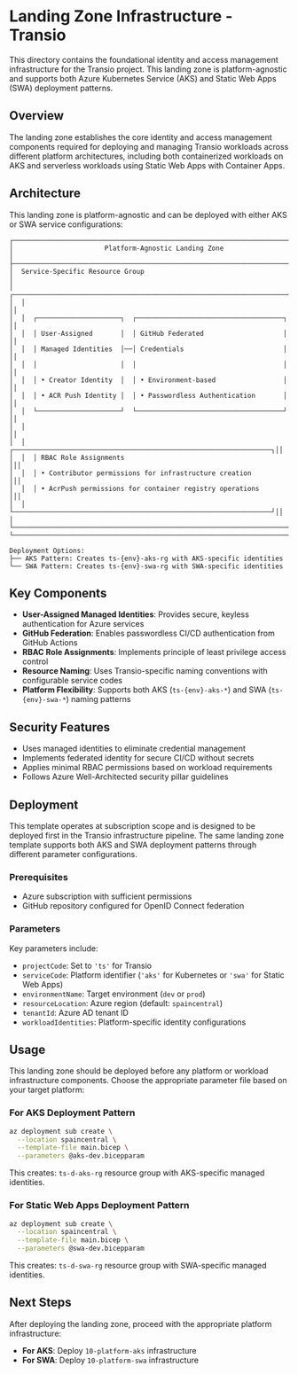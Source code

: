 # Landing Zone Infrastructure - Transio

This directory contains the foundational identity and access management infrastructure for the Transio project. This landing zone is platform-agnostic and supports both Azure Kubernetes Service (AKS) and Static Web Apps (SWA) deployment patterns.

## Overview

The landing zone establishes the core identity and access management components required for deploying and managing Transio workloads across different platform architectures, including both containerized workloads on AKS and serverless workloads using Static Web Apps with Container Apps.

## Architecture

This landing zone is platform-agnostic and can be deployed with either AKS or SWA service configurations:

```
┌─────────────────────────────────────────────────────────────────────────┐
│                       Platform-Agnostic Landing Zone                   │
├─────────────────────────────────────────────────────────────────────────┤
│  Service-Specific Resource Group                                       │
│  ┌─────────────────────────────────────────────────────────────────────┐│
│  │                                                                     ││
│  │  ┌─────────────────────┐  ┌─────────────────────────────────────┐  ││
│  │  │ User-Assigned       │  │ GitHub Federated                    │  ││
│  │  │ Managed Identities  │──│ Credentials                         │  ││
│  │  │                     │  │                                     │  ││
│  │  │ • Creator Identity  │  │ • Environment-based                 │  ││
│  │  │ • ACR Push Identity │  │ • Passwordless Authentication       │  ││
│  │  └─────────────────────┘  └─────────────────────────────────────┘  ││
│  │                                                                     ││
│  │  ┌─────────────────────────────────────────────────────────────────┐││
│  │  │ RBAC Role Assignments                                          │││
│  │  │ • Contributor permissions for infrastructure creation          │││
│  │  │ • AcrPush permissions for container registry operations        │││
│  │  └─────────────────────────────────────────────────────────────────┘││
│  └─────────────────────────────────────────────────────────────────────┘│
└─────────────────────────────────────────────────────────────────────────┘

Deployment Options:
├── AKS Pattern: Creates ts-{env}-aks-rg with AKS-specific identities
└── SWA Pattern: Creates ts-{env}-swa-rg with SWA-specific identities
```

## Key Components

- **User-Assigned Managed Identities**: Provides secure, keyless authentication for Azure services
- **GitHub Federation**: Enables passwordless CI/CD authentication from GitHub Actions
- **RBAC Role Assignments**: Implements principle of least privilege access control
- **Resource Naming**: Uses Transio-specific naming conventions with configurable service codes
- **Platform Flexibility**: Supports both AKS (`ts-{env}-aks-*`) and SWA (`ts-{env}-swa-*`) naming patterns

## Security Features

- Uses managed identities to eliminate credential management
- Implements federated identity for secure CI/CD without secrets
- Applies minimal RBAC permissions based on workload requirements
- Follows Azure Well-Architected security pillar guidelines

## Deployment

This template operates at subscription scope and is designed to be deployed first in the Transio infrastructure pipeline. The same landing zone template supports both AKS and SWA deployment patterns through different parameter configurations.

### Prerequisites

- Azure subscription with sufficient permissions
- GitHub repository configured for OpenID Connect federation

### Parameters

Key parameters include:
- `projectCode`: Set to `'ts'` for Transio
- `serviceCode`: Platform identifier (`'aks'` for Kubernetes or `'swa'` for Static Web Apps)
- `environmentName`: Target environment (`dev` or `prod`)
- `resourceLocation`: Azure region (default: `spaincentral`)
- `tenantId`: Azure AD tenant ID
- `workloadIdentities`: Platform-specific identity configurations

## Usage

This landing zone should be deployed before any platform or workload infrastructure components. Choose the appropriate parameter file based on your target platform:

### For AKS Deployment Pattern

```bash
az deployment sub create \
  --location spaincentral \
  --template-file main.bicep \
  --parameters @aks-dev.bicepparam
```

This creates: `ts-d-aks-rg` resource group with AKS-specific managed identities.

### For Static Web Apps Deployment Pattern

```bash
az deployment sub create \
  --location spaincentral \
  --template-file main.bicep \
  --parameters @swa-dev.bicepparam
```

This creates: `ts-d-swa-rg` resource group with SWA-specific managed identities.

## Next Steps

After deploying the landing zone, proceed with the appropriate platform infrastructure:

- **For AKS**: Deploy `10-platform-aks` infrastructure
- **For SWA**: Deploy `10-platform-swa` infrastructure